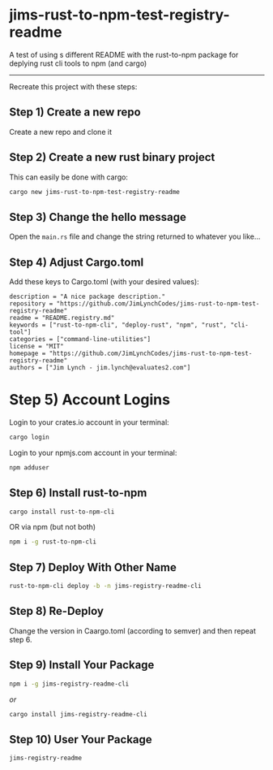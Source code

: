 # jims-rust-to-npm-test-registry-readme
A test of using s different README with the rust-to-npm package for deplying rust cli tools to npm (and cargo)

---

Recreate this project with these steps:

## Step 1) Create a new repo
Create a new repo and clone it

## Step 2) Create a new rust binary project
This can easily be done with cargo:
```bash
cargo new jims-rust-to-npm-test-registry-readme
```

## Step 3) Change the hello message
Open the `main.rs` file and change the string returned to whatever you like...

## Step 4) Adjust Cargo.toml
Add these keys to Cargo.toml (with your desired values):
```
description = "A nice package description."
repository = "https://github.com/JimLynchCodes/jims-rust-to-npm-test-registry-readme"
readme = "README.registry.md"
keywords = ["rust-to-npm-cli", "deploy-rust", "npm", "rust", "cli-tool"]
categories = ["command-line-utilities"]
license = "MIT"
homepage = "https://github.com/JimLynchCodes/jims-rust-to-npm-test-registry-readme"
authors = ["Jim Lynch - jim.lynch@evaluates2.com"]
```

# Step 5) Account Logins

Login to your crates.io account in your terminal:
```sh
cargo login
```

Login to your npmjs.com account in your terminal:
```sh
npm adduser
```

## Step 6) Install rust-to-npm
```sh
cargo install rust-to-npm-cli
```

OR via npm (but not both)

```sh
npm i -g rust-to-npm-cli
```

## Step 7) Deploy With Other Name
```sh
rust-to-npm-cli deploy -b -n jims-registry-readme-cli
```

## Step 8) Re-Deploy
Change the version in Caargo.toml (according to semver) and then repeat step 6.

## Step 9) Install Your Package

```sh
npm i -g jims-registry-readme-cli
```

_or_

```sh
cargo install jims-registry-readme-cli
```

## Step 10) User Your Package

```sh
jims-registry-readme
```